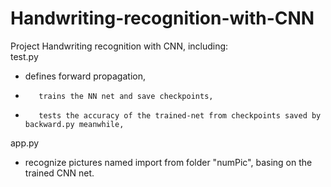 # Handwriting-recognition-with-CNN
Project Handwriting recognition with CNN, including:  
test.py  
*  defines forward propagation,   
*        trains the NN net and save checkpoints,   
*        tests the accuracy of the trained-net from checkpoints saved by backward.py meanwhile,  
app.py  
*  recognize pictures named import from folder "numPic", basing on the trained CNN net.  
